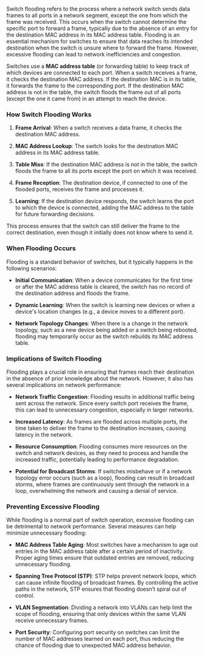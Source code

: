 Switch flooding refers to the process where a network switch sends data frames to all ports in a network segment, except the one from which the frame was received. This occurs when the switch cannot determine the specific port to forward a frame, typically due to the absence of an entry for the destination MAC address in its MAC address table. Flooding is an essential mechanism for switches to ensure that data reaches its intended destination when the switch is unsure where to forward the frame. However, excessive flooding can lead to network inefficiencies and congestion.

Switches use a **MAC address table** (or forwarding table) to keep track of which devices are connected to each port. When a switch receives a frame, it checks the destination MAC address. If the destination MAC is in its table, it forwards the frame to the corresponding port. If the destination MAC address is not in the table, the switch floods the frame out of all ports (except the one it came from) in an attempt to reach the device.

### How Switch Flooding Works

1. **Frame Arrival**: When a switch receives a data frame, it checks the destination MAC address.

2. **MAC Address Lookup**: The switch looks for the destination MAC address in its MAC address table.

3. **Table Miss**: If the destination MAC address is not in the table, the switch floods the frame to all its ports except the port on which it was received.

4. **Frame Reception**: The destination device, if connected to one of the flooded ports, receives the frame and processes it.

5. **Learning**: If the destination device responds, the switch learns the port to which the device is connected, adding the MAC address to the table for future forwarding decisions.

This process ensures that the switch can still deliver the frame to the correct destination, even though it initially does not know where to send it.

### When Flooding Occurs

Flooding is a standard behavior of switches, but it typically happens in the following scenarios:

- **Initial Communication**: When a device communicates for the first time or after the MAC address table is cleared, the switch has no record of the destination address and floods the frame.

- **Dynamic Learning**: When the switch is learning new devices or when a device's location changes (e.g., a device moves to a different port).

- **Network Topology Changes**: When there is a change in the network topology, such as a new device being added or a switch being rebooted, flooding may temporarily occur as the switch rebuilds its MAC address table.

### Implications of Switch Flooding

Flooding plays a crucial role in ensuring that frames reach their destination in the absence of prior knowledge about the network. However, it also has several implications on network performance:

- **Network Traffic Congestion**: Flooding results in additional traffic being sent across the network. Since every switch port receives the frame, this can lead to unnecessary congestion, especially in larger networks.

- **Increased Latency**: As frames are flooded across multiple ports, the time taken to deliver the frame to the destination increases, causing latency in the network.

- **Resource Consumption**: Flooding consumes more resources on the switch and network devices, as they need to process and handle the increased traffic, potentially leading to performance degradation.

- **Potential for Broadcast Storms**: If switches misbehave or if a network topology error occurs (such as a loop), flooding can result in broadcast storms, where frames are continuously sent through the network in a loop, overwhelming the network and causing a denial of service.

### Preventing Excessive Flooding

While flooding is a normal part of switch operation, excessive flooding can be detrimental to network performance. Several measures can help minimize unnecessary flooding:

- **MAC Address Table Aging**: Most switches have a mechanism to age out entries in the MAC address table after a certain period of inactivity. Proper aging times ensure that outdated entries are removed, reducing unnecessary flooding.

- **Spanning Tree Protocol (STP)**: STP helps prevent network loops, which can cause infinite flooding of broadcast frames. By controlling the active paths in the network, STP ensures that flooding doesn’t spiral out of control.

- **VLAN Segmentation**: Dividing a network into VLANs can help limit the scope of flooding, ensuring that only devices within the same VLAN receive unnecessary frames.

- **Port Security**: Configuring port security on switches can limit the number of MAC addresses learned on each port, thus reducing the chance of flooding due to unexpected MAC address behavior.